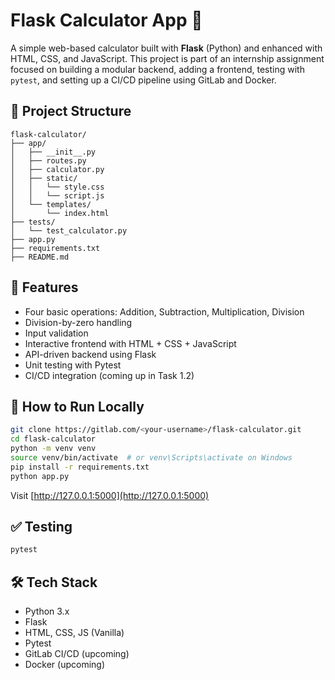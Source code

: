 # Flask Calculator App 🧮

A simple web-based calculator built with **Flask** (Python) and enhanced with HTML, CSS, and JavaScript. This project is part of an internship assignment focused on building a modular backend, adding a frontend, testing with `pytest`, and setting up a CI/CD pipeline using GitLab and Docker.

## 📁 Project Structure

```
flask-calculator/
├── app/
│   ├── __init__.py
│   ├── routes.py
│   ├── calculator.py
│   ├── static/
│   │   └── style.css
│   │   └── script.js
│   └── templates/
│       └── index.html
├── tests/
│   └── test_calculator.py
├── app.py
├── requirements.txt
├── README.md
```

## 🚀 Features

- Four basic operations: Addition, Subtraction, Multiplication, Division
- Division-by-zero handling
- Input validation
- Interactive frontend with HTML + CSS + JavaScript
- API-driven backend using Flask
- Unit testing with Pytest
- CI/CD integration (coming up in Task 1.2)

## 🔧 How to Run Locally

```bash
git clone https://gitlab.com/<your-username>/flask-calculator.git
cd flask-calculator
python -m venv venv
source venv/bin/activate  # or venv\Scripts\activate on Windows
pip install -r requirements.txt
python app.py
```

Visit [http://127.0.0.1:5000](http://127.0.0.1:5000)

## ✅ Testing

```bash
pytest
```

## 🛠️ Tech Stack

- Python 3.x
- Flask
- HTML, CSS, JS (Vanilla)
- Pytest
- GitLab CI/CD (upcoming)
- Docker (upcoming)